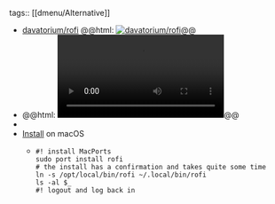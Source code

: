 tags:: [[dmenu/Alternative]]

- [davatorium/rofi](https://github.com/davatorium/rofi)
  @@html: <a href="https://github.com/davatorium/rofi/"><img src="https://github-readme-stats-astronomer.vercel.app/api/pin/?username=davatorium&repo=rofi&theme=tokyonight" alt="davatorium/rofi"/></a>@@
- @@html: <video src="https://user-images.githubusercontent.com/84911063/139428874-fe182dd6-82c6-49b8-8da1-920ddda3d1ed.mp4" alt="Rofi Demo" autoplay controls></video>@@
-
- [Install](https://github.com/davatorium/rofi/blob/next/INSTALL.md#macos) on macOS
	- ```shell
	  #! install MacPorts
	  sudo port install rofi
	  # the install has a confirmation and takes quite some time
	  ln -s /opt/local/bin/rofi ~/.local/bin/rofi
	  ls -al $_
	  #! logout and log back in
	  ```